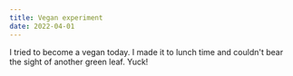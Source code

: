 ```yaml
---
title: Vegan experiment
date: 2022-04-01
---
```

I tried to become a vegan today. I made it to lunch time and couldn't bear the sight of another green leaf. Yuck!

